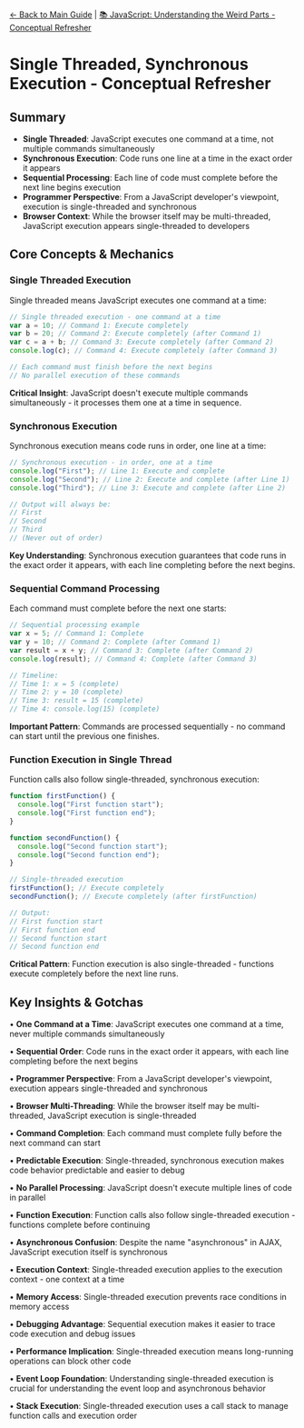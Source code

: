 [← Back to Main Guide](../README.md) | [📚 JavaScript: Understanding the Weird Parts - Conceptual Refresher](../README.md)

# Single Threaded, Synchronous Execution - Conceptual Refresher

## Summary

- **Single Threaded**: JavaScript executes one command at a time, not multiple commands simultaneously
- **Synchronous Execution**: Code runs one line at a time in the exact order it appears
- **Sequential Processing**: Each line of code must complete before the next line begins execution
- **Programmer Perspective**: From a JavaScript developer's viewpoint, execution is single-threaded and synchronous
- **Browser Context**: While the browser itself may be multi-threaded, JavaScript execution appears single-threaded to developers

## Core Concepts & Mechanics

### Single Threaded Execution

Single threaded means JavaScript executes one command at a time:

```javascript
// Single threaded execution - one command at a time
var a = 10; // Command 1: Execute completely
var b = 20; // Command 2: Execute completely (after Command 1)
var c = a + b; // Command 3: Execute completely (after Command 2)
console.log(c); // Command 4: Execute completely (after Command 3)

// Each command must finish before the next begins
// No parallel execution of these commands
```

**Critical Insight**: JavaScript doesn't execute multiple commands simultaneously - it processes them one at a time in sequence.

### Synchronous Execution

Synchronous execution means code runs in order, one line at a time:

```javascript
// Synchronous execution - in order, one at a time
console.log("First"); // Line 1: Execute and complete
console.log("Second"); // Line 2: Execute and complete (after Line 1)
console.log("Third"); // Line 3: Execute and complete (after Line 2)

// Output will always be:
// First
// Second
// Third
// (Never out of order)
```

**Key Understanding**: Synchronous execution guarantees that code runs in the exact order it appears, with each line completing before the next begins.

### Sequential Command Processing

Each command must complete before the next one starts:

```javascript
// Sequential processing example
var x = 5; // Command 1: Complete
var y = 10; // Command 2: Complete (after Command 1)
var result = x + y; // Command 3: Complete (after Command 2)
console.log(result); // Command 4: Complete (after Command 3)

// Timeline:
// Time 1: x = 5 (complete)
// Time 2: y = 10 (complete)
// Time 3: result = 15 (complete)
// Time 4: console.log(15) (complete)
```

**Important Pattern**: Commands are processed sequentially - no command can start until the previous one finishes.

### Function Execution in Single Thread

Function calls also follow single-threaded, synchronous execution:

```javascript
function firstFunction() {
  console.log("First function start");
  console.log("First function end");
}

function secondFunction() {
  console.log("Second function start");
  console.log("Second function end");
}

// Single-threaded execution
firstFunction(); // Execute completely
secondFunction(); // Execute completely (after firstFunction)

// Output:
// First function start
// First function end
// Second function start
// Second function end
```

**Critical Pattern**: Function execution is also single-threaded - functions execute completely before the next line runs.

## Key Insights & Gotchas

• **One Command at a Time**: JavaScript executes one command at a time, never multiple commands simultaneously

• **Sequential Order**: Code runs in the exact order it appears, with each line completing before the next begins

• **Programmer Perspective**: From a JavaScript developer's viewpoint, execution appears single-threaded and synchronous

• **Browser Multi-Threading**: While the browser itself may be multi-threaded, JavaScript execution is single-threaded

• **Command Completion**: Each command must complete fully before the next command can start

• **Predictable Execution**: Single-threaded, synchronous execution makes code behavior predictable and easier to debug

• **No Parallel Processing**: JavaScript doesn't execute multiple lines of code in parallel

• **Function Execution**: Function calls also follow single-threaded execution - functions complete before continuing

• **Asynchronous Confusion**: Despite the name "asynchronous" in AJAX, JavaScript execution itself is synchronous

• **Execution Context**: Single-threaded execution applies to the execution context - one context at a time

• **Memory Access**: Single-threaded execution prevents race conditions in memory access

• **Debugging Advantage**: Sequential execution makes it easier to trace code execution and debug issues

• **Performance Implication**: Single-threaded execution means long-running operations can block other code

• **Event Loop Foundation**: Understanding single-threaded execution is crucial for understanding the event loop and asynchronous behavior

• **Stack Execution**: Single-threaded execution uses a call stack to manage function calls and execution order
